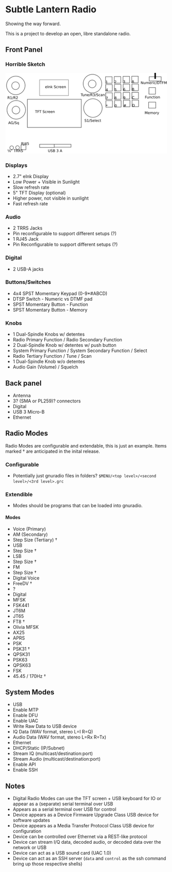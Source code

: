 # Subtle Lantern Radio

Showing the way forward.

This is a project to develop an open, libre standalone radio. 

## Front Panel

### Horrible Sketch

![Horrible Sketch](./front-panel.png)

### Displays

* 2.7" eInk Display
 * Low Power + Visible in Sunlight
 * Slow refresh rate
* 5" TFT Display (optional)
 * Higher power, not visible in sunlight
 * Fast refresh rate

### Audio

* 2 TRRS Jacks
 * Pin reconfigurable to support different setups (?)
* 1 RJ45 Jack
 * Pin Reconfigurable to support different setups (?)

### Digital

* 2 USB-A jacks

### Buttons/Switches

* 4x4 SPST Momentary Keypad (0-9\*#ABCD)
* DTSP Switch - Numeric vs DTMF pad
* SPST Momentary Button - Function
* SPST Momentary Button - Memory

### Knobs

* 1 Dual-Spindle Knobs w/ detentes
 * Radio Primary Function / Radio Secondary Function
* 2 Dual-Spindle Knob w/ detentes w/ push button
 * System Primary Function / System Secondary Function / Select
 * Radio Tertiary Function / Tune / Scan
* 1 Dual-Spindle Knob w/o detentes
 * Audio Gain (Volume) / Squelch

## Back panel

* Antenna 
 * 3? (SMA or PL259)? connectors
* Digital
 * USB 3 Micro-B
 * Ethernet

## Radio Modes

Radio Modes are configurable and extendable, this is just an example. Items
marked † are anticipated in the inital release.

### Configurable

* Potentially just gnuradio files in folders? `$MENU/<top level>/<second level>/<3rd level>.grc`

### Extendible

* Modes should be programs that can be loaded into gnuradio.

#### Modes
* Voice (Primary)
 * AM (Secondary)
  * Step Size (Tertiary) †
 * USB
  * Step Size †
 * LSB
  * Step Size †
 * FM
  * Step Size †
* Digital Voice
 * FreeDV †
  * ?
* Digital
 * MFSK
  * FSK441
  * JT6M
  * JT65
  * FT8 †
  * Olivia MFSK
 * AX25
  * APRS
 * PSK
  * PSK31 †
  * QPSK31
  * PSK63
  * QPSK63
 * FSK
  * 45.45 / 170Hz †

## System Modes

* USB
 * Enable MTP
 * Enable DFU
 * Enable UAC
* Write Raw Data to USB device
 * IQ Data (WAV format, stereo L=I R=Q)
 * Audio Data (WAV format, stereo L=Rx R=Tx)
* Ethernet
 * DHCP/Static (IP/Subnet)
 * Stream IQ (multicast/destination:port)
 * Stream Audio (multicast/destination:port)
 * Enable API
 * Enable SSH

## Notes

* Digital Radio Modes can use the TFT screen + USB keyboard for IO or
  appear as a (separate) serial terminal over USB
* Appears as a serial terminal over USB for control
* Device appears as a Device Firmware Upgrade Class USB device for software updates
* Device appears as a Media Transfer Protocol Class USB device for configuration
* Device can be controlled over Ethernet via a REST-like protocol
* Device can stream I/Q data, decoded audio, or decoded data over the network or USB
* Device can act as a USB sound card (UAC 1.0)
* Device can act as an SSH server (`data` and `control` as the ssh command bring up those respective shells)
